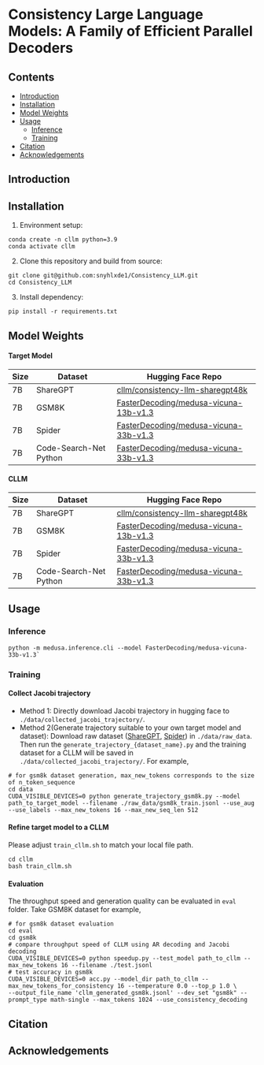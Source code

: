 # Consistency Large Language Models: A Family of Efficient Parallel Decoders
## Contents
- [Introduction](#introduction)
- [Installation](#installation)
- [Model Weights](#model-weights)
- [Usage](#usage)
  - [Inference](#inference)
  - [Training](#training)
- [Citation](#citation)
- [Acknowledgements](#acknowledgements)
## Introduction

## Installation
1. Environment setup:
```
conda create -n cllm python=3.9
conda activate cllm
```
2. Clone this repository and build from source:
```
git clone git@github.com:snyhlxde1/Consistency_LLM.git
cd Consistency_LLM
```
3. Install dependency:
```
pip install -r requirements.txt
```
## Model Weights
#### Target Model
| Size | Dataset |  Hugging Face Repo                             |
| ---- | -------- | --------------------------------------------- | 
| 7B   | ShareGPT |  [cllm/consistency-llm-sharegpt48k](https://huggingface.co/cllm/consistency-llm-sharegpt48k)   |
| 7B  | GSM8K | [FasterDecoding/medusa-vicuna-13b-v1.3](https://huggingface.co/FasterDecoding/medusa-vicuna-13b-v1.3) |
| 7B  | Spider | [FasterDecoding/medusa-vicuna-33b-v1.3](https://huggingface.co/FasterDecoding/medusa-vicuna-33b-v1.3) |
| 7B  | Code-Search-Net Python | [FasterDecoding/medusa-vicuna-33b-v1.3](https://huggingface.co/FasterDecoding/medusa-vicuna-33b-v1.3) |
#### CLLM
| Size | Dataset |  Hugging Face Repo                             |
| ---- | -------- | --------------------------------------------- | 
| 7B   | ShareGPT |  [cllm/consistency-llm-sharegpt48k](https://huggingface.co/cllm/consistency-llm-sharegpt48k)   |
| 7B  | GSM8K | [FasterDecoding/medusa-vicuna-13b-v1.3](https://huggingface.co/FasterDecoding/medusa-vicuna-13b-v1.3) |
| 7B  | Spider | [FasterDecoding/medusa-vicuna-33b-v1.3](https://huggingface.co/FasterDecoding/medusa-vicuna-33b-v1.3) |
| 7B  | Code-Search-Net Python | [FasterDecoding/medusa-vicuna-33b-v1.3](https://huggingface.co/FasterDecoding/medusa-vicuna-33b-v1.3) |
## Usage
### Inference 
```
python -m medusa.inference.cli --model FasterDecoding/medusa-vicuna-33b-v1.3`
```
### Training
#### Collect Jacobi trajectory
- Method 1: Directly download Jacobi trajectory in hugging face to `./data/collected_jacobi_trajectory/`.
- Method 2(Generate trajectory suitable to your own target model and dataset): Download raw dataset ([ShareGPT](https://huggingface.co/datasets/cllm/sharegpt_20230521_2k_clean_lang_split_identity_gpt4), [Spider](https://huggingface.co/datasets/cllm/spider)) in `./data/raw_data`. Then run the `generate_trajectory_{dataset_name}.py` and the training dataset for a CLLM will be saved in  `./data/collected_jacobi_trajectory/`. For example,
```
# for gsm8k dataset generation, max_new_tokens corresponds to the size of n_token_sequence
cd data
CUDA_VISIBLE_DEVICES=0 python generate_trajectory_gsm8k.py --model path_to_target_model --filename ./raw_data/gsm8k_train.jsonl --use_aug --use_labels --max_new_tokens 16 --max_new_seq_len 512
```
#### Refine target model to a CLLM
Please adjust `train_cllm.sh` to match your local file path.
```
cd cllm
bash train_cllm.sh
```
#### Evaluation
The throughput speed and generation quality can be evaluated in `eval` folder. Take GSM8K dataset for example, 
```
# for gsm8k dataset evaluation
cd eval
cd gsm8k
# compare throughput speed of CLLM using AR decoding and Jacobi decoding
CUDA_VISIBLE_DEVICES=0 python speedup.py --test_model path_to_cllm --max_new_tokens 16 --filename ./test.jsonl
# test accuracy in gsm8k
CUDA_VISIBLE_DEVICES=0 acc.py --model_dir path_to_cllm --max_new_tokens_for_consistency 16 --temperature 0.0 --top_p 1.0 \
--output_file_name 'cllm_generated_gsm8k.jsonl' --dev_set "gsm8k" --prompt_type math-single --max_tokens 1024 --use_consistency_decoding
```
## Citation
## Acknowledgements
